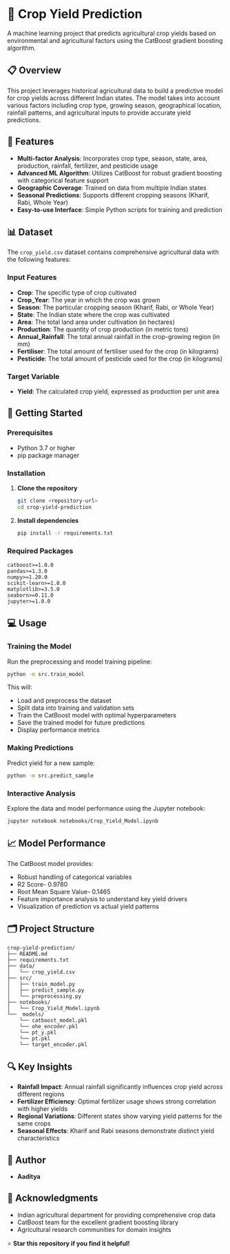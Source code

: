 # 🌾 Crop Yield Prediction

A machine learning project that predicts agricultural crop yields based on environmental and agricultural factors using the CatBoost gradient boosting algorithm.

## 📋 Overview

This project leverages historical agricultural data to build a predictive model for crop yields across different Indian states. The model takes into account various factors including crop type, growing season, geographical location, rainfall patterns, and agricultural inputs to provide accurate yield predictions.

## 🎯 Features

- **Multi-factor Analysis**: Incorporates crop type, season, state, area, production, rainfall, fertilizer, and pesticide usage
- **Advanced ML Algorithm**: Utilizes CatBoost for robust gradient boosting with categorical feature support
- **Geographic Coverage**: Trained on data from multiple Indian states
- **Seasonal Predictions**: Supports different cropping seasons (Kharif, Rabi, Whole Year)
- **Easy-to-use Interface**: Simple Python scripts for training and prediction

## 📊 Dataset

The `crop_yield.csv` dataset contains comprehensive agricultural data with the following features:

### Input Features
- **Crop**: The specific type of crop cultivated
- **Crop_Year**: The year in which the crop was grown
- **Season**: The particular cropping season (Kharif, Rabi, or Whole Year)
- **State**: The Indian state where the crop was cultivated
- **Area**: The total land area under cultivation (in hectares)
- **Production**: The quantity of crop production (in metric tons)
- **Annual_Rainfall**: The total annual rainfall in the crop-growing region (in mm)
- **Fertiliser**: The total amount of fertiliser used for the crop (in kilograms)
- **Pesticide**: The total amount of pesticide used for the crop (in kilograms)

### Target Variable
- **Yield**: The calculated crop yield, expressed as production per unit area

## 🚀 Getting Started

### Prerequisites

- Python 3.7 or higher
- pip package manager

### Installation

1. **Clone the repository**
   ```bash
   git clone <repository-url>
   cd crop-yield-prediction
   ```

2. **Install dependencies**
   ```bash
   pip install -r requirements.txt
   ```

### Required Packages
```
catboost>=1.0.0
pandas>=1.3.0
numpy>=1.20.0
scikit-learn>=1.0.0
matplotlib>=3.5.0
seaborn>=0.11.0
jupyter>=1.0.0
```

## 💻 Usage

### Training the Model

Run the preprocessing and model training pipeline:

```bash
python -m src.train_model
```

This will:
- Load and preprocess the dataset
- Split data into training and validation sets
- Train the CatBoost model with optimal hyperparameters
- Save the trained model for future predictions
- Display performance metrics

### Making Predictions

Predict yield for a new sample:

```bash
python -m src.predict_sample
```

### Interactive Analysis

Explore the data and model performance using the Jupyter notebook:

```bash
jupyter notebook notebooks/Crop_Yield_Model.ipynb
```

## 📈 Model Performance

The CatBoost model provides:
- Robust handling of categorical variables
- R2 Score- 0.9780
- Root Mean Square Value- 0.1465
- Feature importance analysis to understand key yield drivers
- Visualization of prediction vs actual yield patterns

## 🗂️ Project Structure

```
crop-yield-prediction/
├── README.md
├── requirements.txt
├── data/
│   └── crop_yield.csv
├── src/
│   ├── train_model.py
│   ├── predict_sample.py
│   └── preprocessing.py
├── notebooks/
│   └── Crop_Yield_Model.ipynb
└──  models/
    └── catboost_model.pkl
    └── ohe_encoder.pkl
    └── pt_y.pkl
    └── pt.pkl
    └── target_encoder.pkl
```

## 🔍 Key Insights

- **Rainfall Impact**: Annual rainfall significantly influences crop yield across different regions
- **Fertilizer Efficiency**: Optimal fertilizer usage shows strong correlation with higher yields
- **Regional Variations**: Different states show varying yield patterns for the same crops
- **Seasonal Effects**: Kharif and Rabi seasons demonstrate distinct yield characteristics



## 👥 Author

- **Aaditya** 

## 🙏 Acknowledgments

- Indian agricultural department for providing comprehensive crop data
- CatBoost team for the excellent gradient boosting library
- Agricultural research communities for domain insights

⭐ **Star this repository if you find it helpful!**
